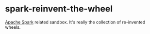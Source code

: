 # spark-reinvent-the-wheel

[Apache Spark](http://spark.apache.org/docs/1.5.2/) related sandbox. 
It's really the collection of re-invented wheels.

